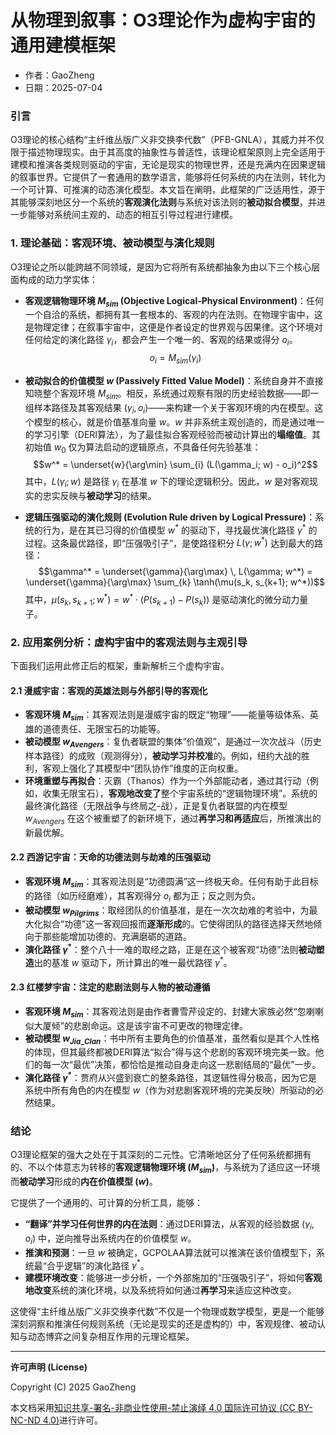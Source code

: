 # **从物理到叙事：O3理论作为虚构宇宙的通用建模框架**

- 作者：GaoZheng
- 日期：2025-07-04

### **引言**

O3理论的核心结构“主纤维丛版广义非交换李代数”（PFB-GNLA），其威力并不仅限于描述物理现实。由于其高度的抽象性与普适性，该理论框架原则上完全适用于建模和推演各类规则驱动的宇宙，无论是现实的物理世界，还是充满内在因果逻辑的叙事世界。它提供了一套通用的数学语言，能够将任何系统的内在法则，转化为一个可计算、可推演的动态演化模型。本文旨在阐明，此框架的广泛适用性，源于其能够深刻地区分一个系统的**客观演化法则**与系统对该法则的**被动拟合模型**，并进一步能够对系统间主观的、动态的相互引导过程进行建模。

### **1. 理论基础：客观环境、被动模型与演化规则**

O3理论之所以能跨越不同领域，是因为它将所有系统都抽象为由以下三个核心层面构成的动力学实体：

*   **客观逻辑物理环境 $M_{sim}$ (Objective Logical-Physical Environment)**：任何一个自洽的系统，都拥有其一套根本的、客观的内在法则。在物理宇宙中，这是物理定律；在叙事宇宙中，这便是作者设定的世界观与因果律。这个环境对任何给定的演化路径 $\gamma_i$，都会产生一个唯一的、客观的结果或得分 $o_i$。
    $$o_i = M_{sim}(\gamma_i)$$

*   **被动拟合的价值模型 $w$ (Passively Fitted Value Model)**：系统自身并不直接知晓整个客观环境 $M_{sim}$。相反，系统通过观察有限的历史经验数据——即一组样本路径及其客观结果 $( \gamma_i, o_i )$——来构建一个关于客观环境的内在模型。这个模型的核心，就是价值基准向量 $w$。$w$ 并非系统主观创造的，而是通过唯一的学习引擎（DERI算法），为了最佳拟合客观经验而被动计算出的**塌缩值**。其初始值 $w_0$ 仅为算法启动的逻辑原点，不具备任何先验基准：
    $$w^* = \underset{w}{\arg\min} \sum_{i} (L(\gamma_i; w) - o_i)^2$$
    其中，$L(\gamma_i; w)$ 是路径 $\gamma_i$ 在基准 $w$ 下的理论逻辑积分。因此，$w$ 是对客观现实的忠实反映与**被动学习**的结果。

*   **逻辑压强驱动的演化规则 (Evolution Rule driven by Logical Pressure)**：系统的行为，是在其已习得的价值模型 $w^*$ 的驱动下，寻找最优演化路径 $\gamma^*$ 的过程。这条最优路径，即“压强吸引子”，是使路径积分 $L(\gamma; w^*)$ 达到最大的路径：
    $$\gamma^* = \underset{\gamma}{\arg\max} \, L(\gamma; w^*) = \underset{\gamma}{\arg\max} \sum_{k} \tanh(\mu(s_k, s_{k+1}; w^*))$$
    其中，$\mu(s_k, s_{k+1}; w^*) = w^* \cdot (P(s_{k+1}) - P(s_k))$ 是驱动演化的微分动力量子。

### **2. 应用案例分析：虚构宇宙中的客观法则与主观引导**

下面我们运用此修正后的框架，重新解析三个虚构宇宙。

#### **2.1 漫威宇宙：客观的英雄法则与外部引导的客观化**

*   **客观环境 $M_{sim}$**：其客观法则是漫威宇宙的既定“物理”——能量等级体系、英雄的道德责任、无限宝石的功能等。
*   **被动模型 $w_{Avengers}$**：复仇者联盟的集体“价值观”，是通过一次次战斗（历史样本路径）的成败（观测得分），**被动学习并校准**的。例如，纽约大战的胜利，客观上强化了其模型中“团队协作”维度的正向权重。
*   **环境重塑与再拟合**：灭霸（Thanos）作为一个外部能动者，通过其行动（例如，收集无限宝石），**客观地改变了**整个宇宙系统的“逻辑物理环境”。系统的最终演化路径（无限战争与终局之-战），正是复仇者联盟的内在模型 $w_{Avengers}$ 在这个被重塑了的新环境下，通过**再学习和再适应**后，所推演出的新最优解。

#### **2.2 西游记宇宙：天命的功德法则与劫难的压强驱动**

*   **客观环境 $M_{sim}$**：其客观法则是“功德圆满”这一终极天命。任何有助于此目标的路径（如历经磨难），其客观得分 $o_i$ 都为正；反之则为负。
*   **被动模型 $w_{Pilgrims}$**：取经团队的价值基准，是在一次次劫难的考验中，为最大化拟合“功德”这一客观回报而**逐渐形成**的。它使得团队的路径选择天然地倾向于那些能增加功德的、充满磨砺的道路。
*   **演化路径 $\gamma^*$**：整个八十一难的取经之路，正是在这个被客观“功德”法则**被动塑造**出的基准 $w$ 驱动下，所计算出的唯一最优路径 $\gamma^*$。

#### **2.3 红楼梦宇宙：注定的悲剧法则与人物的被动遵循**

*   **客观环境 $M_{sim}$**：其客观法则是由作者曹雪芹设定的、封建大家族必然“忽喇喇似大厦倾”的悲剧命运。这是该宇宙不可更改的物理定律。
*   **被动模型 $w_{Jia\_Clan}$**：书中所有主要角色的价值基准，虽然看似是其个人性格的体现，但其最终都被DERI算法“拟合”得与这个悲剧的客观环境完美一致。他们的每一次“最优”决策，都恰恰是推动自身走向这一悲剧结局的“最优”一步。
*   **演化路径 $\gamma^*$**：贾府从兴盛到衰亡的整条路径，其逻辑性得分极高，因为它是系统中所有角色的内在模型 $w$（作为对悲剧客观环境的完美反映）所驱动的必然结果。

### **结论**

O3理论框架的强大之处在于其深刻的二元性。它清晰地区分了任何系统都拥有的、不以个体意志为转移的**客观逻辑物理环境 ($M_{sim}$)**，与系统为了适应这一环境而**被动学习**形成的**内在价值模型 ($w$)**。

它提供了一个通用的、可计算的分析工具，能够：

*   **“翻译”并学习任何世界的内在法则**：通过DERI算法，从客观的经验数据 $( \gamma_i, o_i )$ 中，逆向推导出系统内在的价值模型 $w$。
*   **推演和预测**：一旦 $w$ 被确定，GCPOLAA算法就可以推演在该价值模型下，系统最“合乎逻辑”的演化路径 $\gamma^*$。
*   **建模环境改变**：能够进一步分析，一个外部施加的“压强吸引子”，将如何**客观地改变**系统的演化环境，以及系统将如何通过**再学习**来适应这种改变。

这使得“主纤维丛版广义非交换李代数”不仅是一个物理或数学模型，更是一个能够深刻洞察和推演任何规则系统（无论是现实的还是虚构的）中，客观规律、被动认知与动态博弈之间复杂相互作用的元理论框架。

---

**许可声明 (License)**

Copyright (C) 2025 GaoZheng 

本文档采用[知识共享-署名-非商业性使用-禁止演绎 4.0 国际许可协议 (CC BY-NC-ND 4.0)](https://creativecommons.org/licenses/by-nc-nd/4.0/deed.zh-Hans)进行许可。
